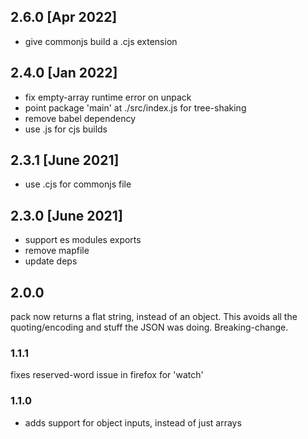 ## 2.6.0 [Apr 2022]
- give commonjs build a .cjs extension

## 2.4.0 [Jan 2022]
- fix empty-array runtime error on unpack
- point package 'main' at ./src/index.js for tree-shaking
- remove babel dependency
- use .js for cjs builds

## 2.3.1 [June 2021]

- use .cjs for commonjs file

## 2.3.0 [June 2021]

- support es modules exports
- remove mapfile
- update deps

## 2.0.0

pack now returns a flat string, instead of an object. This avoids all the quoting/encoding and stuff the JSON was doing. Breaking-change.

### 1.1.1

fixes reserved-word issue in firefox for 'watch'

### 1.1.0

- adds support for object inputs, instead of just arrays
